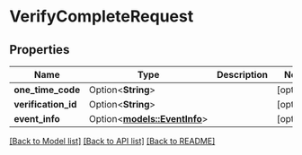 # VerifyCompleteRequest

## Properties

Name | Type | Description | Notes
------------ | ------------- | ------------- | -------------
**one_time_code** | Option<**String**> |  | [optional]
**verification_id** | Option<**String**> |  | [optional]
**event_info** | Option<[**models::EventInfo**](EventInfo.md)> |  | [optional]

[[Back to Model list]](../README.md#documentation-for-models) [[Back to API list]](../README.md#documentation-for-api-endpoints) [[Back to README]](../README.md)


